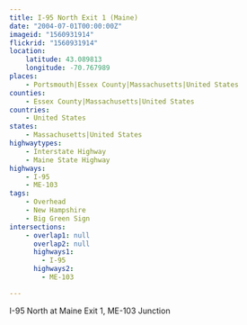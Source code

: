 ```yaml
---
title: I-95 North Exit 1 (Maine)
date: "2004-07-01T00:00:00Z"
imageid: "1560931914"
flickrid: "1560931914"
location:
    latitude: 43.089813
    longitude: -70.767989
places:
    - Portsmouth|Essex County|Massachusetts|United States
counties:
    - Essex County|Massachusetts|United States
countries:
    - United States
states:
    - Massachusetts|United States
highwaytypes:
    - Interstate Highway
    - Maine State Highway
highways:
    - I-95
    - ME-103
tags:
    - Overhead
    - New Hampshire
    - Big Green Sign
intersections:
    - overlap1: null
      overlap2: null
      highways1:
        - I-95
      highways2:
        - ME-103

---
```

I-95 North at Maine Exit 1, ME-103 Junction